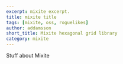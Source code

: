 ```yaml
---
excerpt: mixite excerpt.
title: mixite title
tags: [mixite, oss, roguelikes]
author: addamsson
short_title: Mixite hexagonal grid library
category: mixite
---
```


Stuff about Mixite
